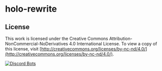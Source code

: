 # holo-rewrite

## License

This work is licensed under the Creative Commons Attribution-NonCommercial-NoDerivatives 4.0 International License. To view a copy of this license, visit [http://creativecommons.org/licenses/by-nc-nd/4.0/](http://creativecommons.org/licenses/by-nc-nd/4.0/).

[![Discord Bots](https://top.gg/api/widget/519521318719324181.svg)](https://top.gg/bot/519521318719324181)
